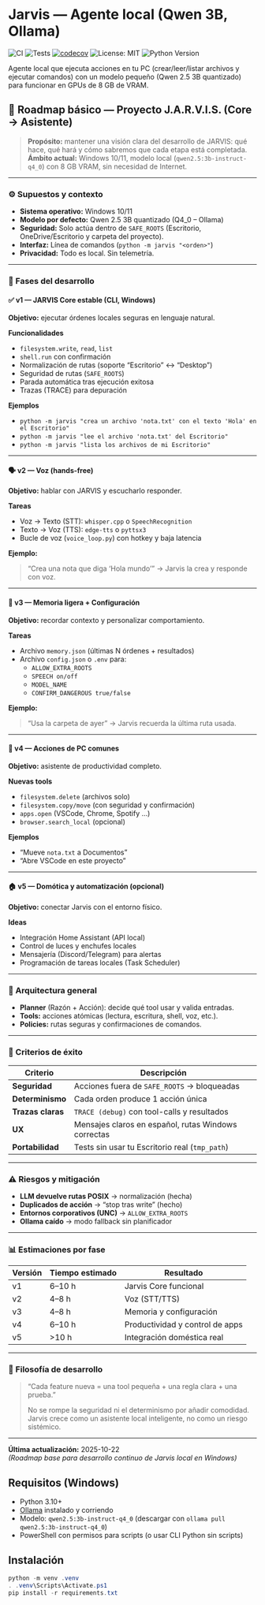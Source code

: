 # Jarvis — Agente local (Qwen 3B, Ollama)
![CI](https://github.com/ALEXEN999/jarvis_pkg/actions/workflows/python-ci.yml/badge.svg?branch=main)
![Tests](https://github.com/ALEXEN999/jarvis_pkg/actions/workflows/python-tests.yml/badge.svg?branch=main)
[![codecov](https://codecov.io/gh/ALEXEN999/jarvis_pkg/branch/main/graph/badge.svg)](https://codecov.io/gh/ALEXEN999/jarvis_pkg)
![License: MIT](https://img.shields.io/badge/license-MIT-green.svg)
![Python Version](https://img.shields.io/badge/python-3.10%2B-blue.svg)

Agente local que ejecuta acciones en tu PC (crear/leer/listar archivos y ejecutar comandos) con un modelo pequeño (Qwen 2.5 3B quantizado) para funcionar en GPUs de 8 GB de VRAM.

## 🧠 Roadmap básico — Proyecto J.A.R.V.I.S. (Core → Asistente)
> **Propósito:** mantener una visión clara del desarrollo de JARVIS: qué hace, qué hará y cómo sabremos que cada etapa está completada.  
> **Ámbito actual:** Windows 10/11, modelo local (`qwen2.5:3b-instruct-q4_0`) con 8 GB VRAM, sin necesidad de Internet.

---

### ⚙️ Supuestos y contexto

- **Sistema operativo:** Windows 10/11  
- **Modelo por defecto:** Qwen 2.5 3B quantizado (Q4_0 – Ollama)  
- **Seguridad:** Solo actúa dentro de `SAFE_ROOTS` (Escritorio, OneDrive/Escritorio y carpeta del proyecto).  
- **Interfaz:** Línea de comandos (`python -m jarvis "<orden>"`)  
- **Privacidad:** Todo es local. Sin telemetría.

---

### 🧩 Fases del desarrollo

#### ✅ v1 — JARVIS Core estable (CLI, Windows)
**Objetivo:** ejecutar órdenes locales seguras en lenguaje natural.

**Funcionalidades**
- `filesystem.write`, `read`, `list`  
- `shell.run` con confirmación  
- Normalización de rutas (soporte “Escritorio” ↔ “Desktop”)  
- Seguridad de rutas (`SAFE_ROOTS`)  
- Parada automática tras ejecución exitosa  
- Trazas (TRACE) para depuración  

**Ejemplos**
- `python -m jarvis "crea un archivo 'nota.txt' con el texto 'Hola' en el Escritorio"`  
- `python -m jarvis "lee el archivo 'nota.txt' del Escritorio"`  
- `python -m jarvis "lista los archivos de mi Escritorio"`

---

#### 🗣️ v2 — Voz (hands-free)
**Objetivo:** hablar con JARVIS y escucharlo responder.

**Tareas**
- Voz → Texto (STT): `whisper.cpp` o `SpeechRecognition`  
- Texto → Voz (TTS): `edge-tts` o `pyttsx3`  
- Bucle de voz (`voice_loop.py`) con hotkey y baja latencia  

**Ejemplo:**  
> “Crea una nota que diga ‘Hola mundo’” → Jarvis la crea y responde con voz.

---

#### 💾 v3 — Memoria ligera + Configuración
**Objetivo:** recordar contexto y personalizar comportamiento.

**Tareas**
- Archivo `memory.json` (últimas N órdenes + resultados)  
- Archivo `config.json` o `.env` para:
  - `ALLOW_EXTRA_ROOTS`  
  - `SPEECH on/off`  
  - `MODEL_NAME`  
  - `CONFIRM_DANGEROUS true/false`

**Ejemplo:**  
> “Usa la carpeta de ayer” → Jarvis recuerda la última ruta usada.

---

#### 🧰 v4 — Acciones de PC comunes
**Objetivo:** asistente de productividad completo.

**Nuevas tools**
- `filesystem.delete` (archivos solo)  
- `filesystem.copy/move` (con seguridad y confirmación)  
- `apps.open` (VSCode, Chrome, Spotify …)  
- `browser.search_local` (opcional)

**Ejemplos**
- “Mueve `nota.txt` a Documentos”  
- “Abre VSCode en este proyecto”

---

#### 🏠 v5 — Domótica y automatización (opcional)
**Objetivo:** conectar Jarvis con el entorno físico.

**Ideas**
- Integración Home Assistant (API local)  
- Control de luces y enchufes locales  
- Mensajería (Discord/Telegram) para alertas  
- Programación de tareas locales (Task Scheduler)

---

### 🧱 Arquitectura general

- **Planner** (Razón + Acción): decide qué tool usar y valida entradas.  
- **Tools:** acciones atómicas (lectura, escritura, shell, voz, etc.).  
- **Policies:** rutas seguras y confirmaciones de comandos.  

---

### 🧾 Criterios de éxito

| Criterio | Descripción |
|-----------|-------------|
| **Seguridad** | Acciones fuera de `SAFE_ROOTS` → bloqueadas |
| **Determinismo** | Cada orden produce 1 acción única |
| **Trazas claras** | `TRACE (debug)` con tool-calls y resultados |
| **UX** | Mensajes claros en español, rutas Windows correctas |
| **Portabilidad** | Tests sin usar tu Escritorio real (`tmp_path`) |

---

### ⚠️ Riesgos y mitigación

- **LLM devuelve rutas POSIX** → normalización (hecha)  
- **Duplicados de acción** → “stop tras write” (hecho)  
- **Entornos corporativos (UNC)** → `ALLOW_EXTRA_ROOTS`  
- **Ollama caído** → modo fallback sin planificador  

---

### 📊 Estimaciones por fase

| Versión | Tiempo estimado | Resultado |
|----------|----------------|------------|
| v1 | 6–10 h | Jarvis Core funcional |
| v2 | 4–8 h | Voz (STT/TTS) |
| v3 | 4–8 h | Memoria y configuración |
| v4 | 6–10 h | Productividad y control de apps |
| v5 | >10 h | Integración doméstica real |

---

### 🧭 Filosofía de desarrollo

> “Cada feature nueva = una tool pequeña + una regla clara + una prueba.”  
>  
> No se rompe la seguridad ni el determinismo por añadir comodidad.  
> Jarvis crece como un asistente local inteligente, no como un riesgo sistémico.

---

**Última actualización:** 2025-10-22  
*(Roadmap base para desarrollo continuo de Jarvis local en Windows)*  


## Requisitos (Windows)
- Python 3.10+
- [Ollama](https://ollama.com/) instalado y corriendo
- Modelo: `qwen2.5:3b-instruct-q4_0` (descargar con `ollama pull qwen2.5:3b-instruct-q4_0`)
- PowerShell con permisos para scripts (o usar CLI Python sin scripts)

## Instalación
```powershell
python -m venv .venv
. .venv\Scripts\Activate.ps1
pip install -r requirements.txt